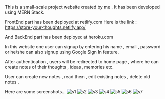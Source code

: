 This is a small-scale project website created by me .
It has been developed using MERN Stack.

FrontEnd part has been deployed at netlify.com
Here is the link : https://store-your-thoughts.netlify.app/

And BackEnd part has been deployed at heroku.com


In this website one user can signup by entering his name , email , password or he/she can also signup using Google Sign In feature.

After authentication , users will be redirected to home page , where he can create notes of their thoughts , ideas , memories etc.

User can create new notes , read them , edit existing notes , delete old notes .

Here are some screenshots...
![s1](https://user-images.githubusercontent.com/64772108/161751231-baaa6291-4aaf-4a35-9b1f-2b3bc849f074.png)
![s2](https://user-images.githubusercontent.com/64772108/161751263-c520e7bb-a8b6-49f1-ad12-94f50f37fdc1.png)
![s3](https://user-images.githubusercontent.com/64772108/161751319-ea01a96e-1959-403c-a25b-c6d2199ff588.png)
![s4](https://user-images.githubusercontent.com/64772108/161751328-860fa5b7-2644-4034-a42b-01055713d0ac.png)
![s5](https://user-images.githubusercontent.com/64772108/161751341-b6536103-edfe-4b44-bdb4-437c1f172259.png)
![s6](https://user-images.githubusercontent.com/64772108/161751349-94882dd5-cf43-412b-bfe8-437e5f2fdc0f.png)
![s7](https://user-images.githubusercontent.com/64772108/161751365-e2c3c172-157d-44cf-b744-e20c9366f9f5.png)
